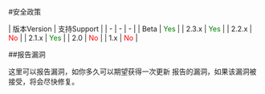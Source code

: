﻿#安全政策


| 版本Version | 支持Support |
| - | - | - |
| Beta | <font color=green>Yes</font> |
| 2.3.x | <font color=green>Yes</font>  |
| 2.2.x | <font color=red>No</font>  |
| 2.1.x | <font color=green>Yes</font> |
| 2.0 | <font color=red>No</font> |
| 1.x | <font color=red>No</font> |

##报告漏洞

这里可以报告漏洞，如你多久可以期望获得一次更新
报告的漏洞，如果该漏洞被接受，将会尽快修复。
